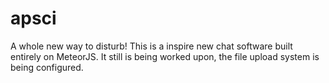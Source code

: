 # apsci
A whole new way to disturb!
This is a inspire new chat software built entirely on MeteorJS. It still is being worked upon, the file upload system is
being configured. 
